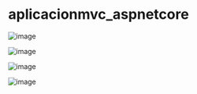 # aplicacionmvc_aspnetcore
![image](https://github.com/user-attachments/assets/88528a81-6937-4277-89e6-6a18c9792e65)

![image](https://github.com/user-attachments/assets/50dba4f6-6c58-4c51-9cb1-cc37f9f1702f)

![image](https://github.com/user-attachments/assets/ed497748-97b7-400b-8273-1b8a6f268c64)

![image](https://github.com/user-attachments/assets/36b8d83e-b3bd-4fe7-9fd5-483b106f5725)

